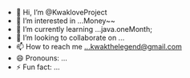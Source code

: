 - 👋 Hi, I’m @KwakloveProject
- 👀 I’m interested in ...Money~~
- 🌱 I’m currently learning ...java.oneMonth;
- 💞️ I’m looking to collaborate on ...
- 📫 How to reach me ...kwakthelegend@gmail.com
- 😄 Pronouns: ...
- ⚡ Fun fact: ...

<!---
KwakloveProject/KwakloveProject is a ✨ special ✨ repository because its `README.md` (this file) appears on your GitHub profile.
You can click the Preview link to take a look at your changes.
--->
